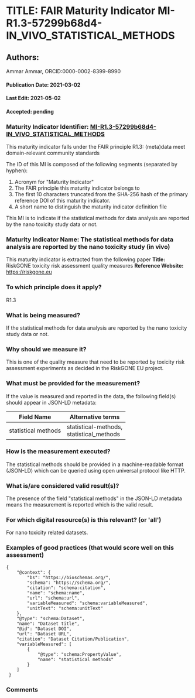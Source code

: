 # TITLE: FAIR Maturity Indicator MI-R1.3-57299b68d4-IN_VIVO_STATISTICAL_METHODS

## Authors: 
Ammar Ammar, ORCID:0000-0002-8399-8990

#### Publication Date: 2021-03-02
#### Last Edit: 2021-05-02
#### Accepted: pending

### Maturity Indicator Identifier: [MI-R1.3-57299b68d4-IN_VIVO_STATISTICAL_METHODS](https://w3id.org/fair/maturity_indicator/terms/Gen2/MI-R1.3-57299b68d4-IN_VIVO_STATISTICAL_METHODS)

This maturity indicator falls under the FAIR principle R1.3:
(meta)data meet domain-relevant community standards

The ID of this MI is composed of the following segments (separated by hyphen):
1. Acronym for "Maturity Indicator"
1. The FAIR principle this maturity indicator belongs to
1. The first 10 characters truncated from the SHA-256 hash of the primary reference DOI of this maturity indicator.
1. A short name to distinguish the maturity indicator definition file

This MI is to indicate if the statistical methods for data analysis are reported by the nano toxicity study data or not.

### Maturity Indicator Name:  The statistical methods for data analysis are reported by the nano toxicity study (in vivo)

This maturity indicator is extracted from the following paper 
**Title:** RiskGONE toxicity risk assessment quality measures
**Reference Website:** https://riskgone.eu

### To which principle does it apply?  
R1.3

### What is being measured?
If the statistical methods for data analysis are reported by the nano toxicity study data or not.

### Why should we measure it?
This is one of the quality measure that need to be reported by toxicity risk assessment experiments as decided in the RiskGONE EU project.

### What must be provided for the measurement?
If the value is measured and reported in the data, the following field(s) should appear in JSON-LD metadata: 

| Field Name                | Alternative terms                               |
| ------------------------- | ----------------------------------------------- |
| statistical methods     | statistical-methods,<br>statistical_methods |

### How is the measurement executed?
The statistical methods should be provided in a machine-readable format (JSON-LD) which can be queried using open universal protocol like HTTP.

### What is/are considered valid result(s)?
The presence of the field "statistical methods" in the JSON-LD metadata means the measurement is reported which is the valid result.

### For which digital resource(s) is this relevant? (or 'all')
For nano toxicity related datasets.  

### Examples of good practices (that would score well on this assessment)
```{json}
{
 	"@context": {
 		"bs": "https://bioschemas.org/",
 		"schema": "https://schema.org/",
 		"citation": "schema:citation",
 		"name": "schema:name",
 		"url": "schema:url",
 		"variableMeasured": "schema:variableMeasured",
 		"unitText": "schema:unitText"
 	},
 	"@type": "schema:Dataset",
 	"name": "Dataset title",
 	"@id": "Dataset DOI",
 	"url": "Dataset URL",
 	"citation": "Dataset Citation/Publication",
 	"variableMeasured": [
 		{
 			"@type": "schema:PropertyValue",
 			"name": "statistical methods"
 		}
 	]
 }
```

### Comments

